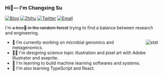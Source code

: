 ###  Hi👋— I'm Changxing Su

[![Blog](https://img.shields.io/badge/Blog-F0773A?style=flat-square&logo=firefox-browser&logoColor=white)](https://sucx.site)
[![Zhihu](https://img.shields.io/badge/-Zhihu-136BFB?style=flat-square&logo=Zhihu&logoColor=white)](https://www.zhihu.com/people/su-chang-xing-65)
[![Twitter](https://img.shields.io/badge/Twitter-0F141A?style=flat-square&logo=x&logoColor=white)](https://x.com/ChangxingSu)
[![Email](https://img.shields.io/badge/Email-EA4335?style=flat-square&logo=gmail&logoColor=white)](mailto:changxingsu42@gmail.com)

I'm ~~a tree🌳 in the random forest~~ trying to find a balance between research and engineering.
<br/>

<a href="https://gitstar-ranking.com/ChangxingSu">
<img align="right" src="https://github-readme-stats.vercel.app/api?username=changxingsu&show_icons=true&theme=transparent&hide_title=true&hide_rank=true&count_private=true&line_height=25&include_all_commits=true" alt="stat" />
</a>

- :microscope: I’m currently working on microbial genomics and metagenomics.
- 👨‍🎨 I'm designing science topic illustration and pixel art with Adobe Illustrator and aseprite.
- 🚀 I'm learning to build machine learning softwares and systems.
- 🧐 I'm also learning TypeScript and React.
